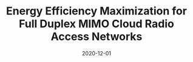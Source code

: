 ---
title: "Energy Efficiency Maximization for Full Duplex MIMO Cloud Radio Access Networks"
collection: Publications
# permalink: /publication/2015-10-01-paper-title-number-3
# excerpt: 'This paper is about the number 3. The number 4 is left for future work.'
date: 2020-12-01
venue: 'Science \& Technology Development Journal - Engineering and Technology'
paperurl: 'https://doi.org/10.32508/stdjet.v3i3.685'
citation: 'Tien Ngoc Ha, Xuan-Xinh Nguyen, Ha Hoang Kha, &quot;Energy Efficiency Maximization for Full Duplex MIMO Cloud Radio Access Networks&quot&quot;, <i>Science & Technology Development Journal - Engineering and Technology</i>, vol. 3, no. 3, pp. 488-499, Dec, 2020.'
---